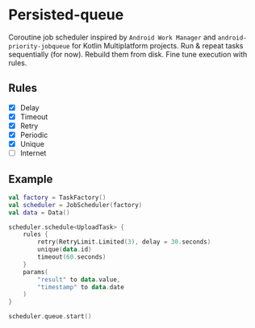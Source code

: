 # Persisted-queue

Coroutine job scheduler inspired by `Android Work Manager` and `android-priority-jobqueue` for Kotlin Multiplatform projects. Run & repeat tasks sequentially (for now). Rebuild them from disk. Fine tune execution with rules.

## Rules

- [x] Delay
- [x] Timeout
- [x] Retry
- [x] Periodic
- [x] Unique
- [ ] Internet

## Example

```kotlin
val factory = TaskFactory()
val scheduler = JobScheduler(factory)
val data = Data()

scheduler.schedule<UploadTask> {
    rules {
        retry(RetryLimit.Limited(3), delay = 30.seconds)
        unique(data.id)
        timeout(60.seconds)
    }
    params(
        "result" to data.value, 
        "timestamp" to data.date
    )
}

scheduler.queue.start()
```
